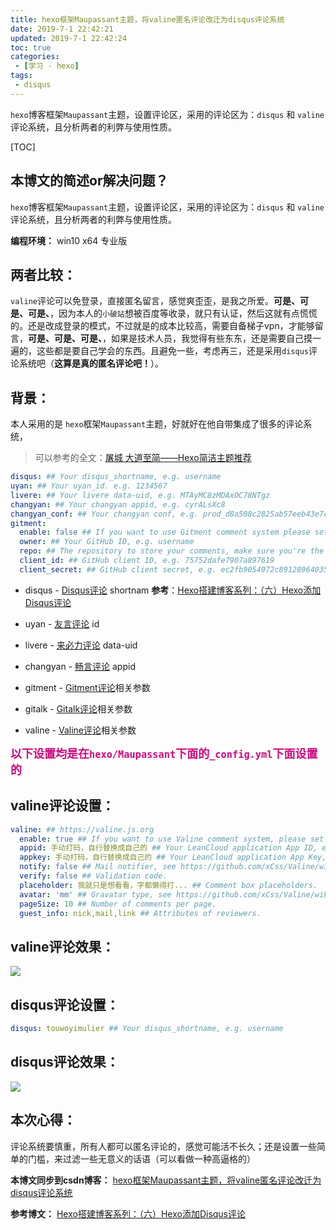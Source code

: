 ```yaml
---
title: hexo框架Maupassant主题，将valine匿名评论改迁为disqus评论系统
date: 2019-7-1 22:42:21
updated: 2019-7-1 22:42:24
toc: true
categories: 
 - [学习 - hexo]
tags: 
 - disqus
---
```




`hexo`博客框架`Maupassant`主题，设置评论区，采用的评论区为：`disqus` 和 `valine` 评论系统，且分析两者的利弊与使用性质。

<!-- more -->

[TOC]



## 本博文的简述or解决问题？

`hexo`博客框架`Maupassant`主题，设置评论区，采用的评论区为：`disqus` 和 `valine` 评论系统，且分析两者的利弊与使用性质。



**编程环境：**  win10 x64 专业版



## 两者比较：

`valine`评论可以免登录，直接匿名留言，感觉爽歪歪，是我之所爱。**可是、可是、可是、**，因为本人的`小破站`想被百度等收录，就只有认证，然后这就有点慌慌的。还是改成登录的模式，不过就是的成本比较高，需要自备梯子vpn，才能够留言，**可是、可是、可是、**，如果是技术人员，我觉得有些东东，还是需要自己摸一遍的，这些都是要自己学会的东西。且避免一些，考虑再三，还是采用`disqus`评论系统吧（**这算是真的匿名评论吧！**）。



## 背景：

本人采用的是 `hexo`框架`Maupassant`主题，好就好在他自带集成了很多的评论系统，

> 可以参考的全文：[屠城 大道至简——Hexo简洁主题推荐](https://www.haomwei.com/technology/maupassant-hexo.html)

```yaml
disqus: ## Your disqus_shortname, e.g. username
uyan: ## Your uyan_id. e.g. 1234567
livere: ## Your livere data-uid, e.g. MTAyMC8zMDAxOC78NTgz
changyan: ## Your changyan appid, e.g. cyrALsXc8
changyan_conf: ## Your changyan conf, e.g. prod_d8a508c2825ab57eeb43e7c69bba0e8b
gitment:
  enable: false ## If you want to use Gitment comment system please set the value to true.
  owner: ## Your GitHub ID, e.g. username
  repo: ## The repository to store your comments, make sure you're the repo's owner, e.g. imsun.github.io
  client_id: ## GitHub client ID, e.g. 75752dafe7907a897619
  client_secret: ## GitHub client secret, e.g. ec2fb9054972c891289640354993b662f4cccc50
```



- disqus - [Disqus评论](https://disqus.com/) shortnam   **参考**：[Hexo搭建博客系列：（六）Hexo添加Disqus评论](https://www.jianshu.com/p/d68de067ea74)

- uyan - [友言评论](http://www.uyan.cc/) id

- livere - [来必力评论](https://livere.com/) data-uid

- changyan - [畅言评论](http://changyan.kuaizhan.com/) appid

- gitment - [Gitment评论](https://github.com/imsun/gitment)相关参数

- gitalk - [Gitalk评论](https://github.com/gitalk/gitalk)相关参数

- valine - [Valine评论](https://valine.js.org/)相关参数

    

<font color=#D0087E size=4 face="幼圆">**以下设置均是在`hexo/Maupassant`下面的`_config.yml`下面设置的**</font>



## valine评论设置：

```yaml
valine: ## https://valine.js.org
  enable: true ## If you want to use Valine comment system, please set the value to true.
  appid: 手动打码，自行替换成自己的 ## Your LeanCloud application App ID, e.g. pRBBL2JR4N7kLEGojrF0MsSs-gzGzoHsz
  appkey: 手动打码，自行替换成自己的 ## Your LeanCloud application App Key, e.g. tjczHpDfhjYDSYddzymYK1JJ
  notify: false ## Mail notifier, see https://github.com/xCss/Valine/wiki/Valine-评论系统中的邮件提醒设置
  verify: false ## Validation code.
  placeholder: 我就只是想看看，字都懒得打... ## Comment box placeholders.
  avatar: 'mm' ## Gravatar type, see https://github.com/xCss/Valine/wiki/avatar-setting-for-valine
  pageSize: 10 ## Number of comments per page.
  guest_info: nick,mail,link ## Attributes of reviewers.
```



## valine评论效果：

![](https://raw.githubusercontent.com/touwoyimuli/FigureBed/master/img/20190701222228.png)









## disqus评论设置：

```yaml
disqus: touwoyimulier ## Your disqus_shortname, e.g. username
```



## disqus评论效果：

![](https://raw.githubusercontent.com/touwoyimuli/FigureBed/master/img/20190701223406.png)



## 本次心得：

评论系统要慎重，所有人都可以匿名评论的，感觉可能活不长久；还是设置一些简单的门槛，来过滤一些无意义的话语（可以看做一种高逼格的）



**本博文同步到csdn博客：** [hexo框架Maupassant主题，将valine匿名评论改迁为disqus评论系统](https://blog.csdn.net/qq_33154343/article/details/94412888)



**参考博文：** [Hexo搭建博客系列：（六）Hexo添加Disqus评论](https://www.jianshu.com/p/d68de067ea74)







